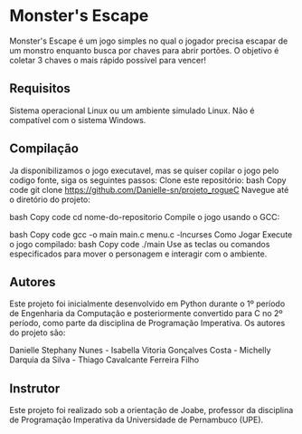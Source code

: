 # Monster's Escape

Monster's Escape é um jogo simples no qual o jogador precisa escapar de um monstro enquanto busca por chaves para abrir portões. O objetivo é coletar 3 chaves o mais rápido possível para vencer!

## Requisitos
Sistema operacional Linux ou um ambiente simulado Linux.
Não é compatível com o sistema Windows.

## Compilação
Ja disponibilizamos o jogo executavel, mas se quiser copilar o jogo pelo codigo fonte, siga os seguintes passos:
Clone este repositório:
bash
Copy code
git clone https://github.com/Danielle-sn/projeto_rogueC
Navegue até o diretório do projeto:

bash
Copy code
cd nome-do-repositorio
Compile o jogo usando o GCC:

bash
Copy code
gcc -o main main.c menu.c -lncurses
Como Jogar
Execute o jogo compilado:
bash
Copy code
./main
Use as teclas ou comandos especificados para mover o personagem e interagir com o ambiente.

## Autores
Este projeto foi inicialmente desenvolvido em Python durante o 1º período de Engenharia da Computação e posteriormente convertido para C no 2º período, como parte da disciplina de Programação Imperativa. Os autores do projeto são:

Danielle Stephany Nunes -
Isabella Vitoria Gonçalves Costa -
Michelly Darquia da Silva -
Thiago Cavalcante Ferreira Filho

## Instrutor
Este projeto foi realizado sob a orientação de Joabe, professor da disciplina de Programação Imperativa da Universidade de Pernambuco (UPE).


